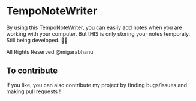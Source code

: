 # TempoNoteWriter

By using this TempoNoteWriter, you can easily add notes when you are working with your computer. But tHIS is only storing your notes temporaly. 
Still being developed. 🐱‍💻

All Rights Reserved @migarabhanu

## To contribute 

If you like, you can also contribute my project by finding bugs/issues and making pull requests !
